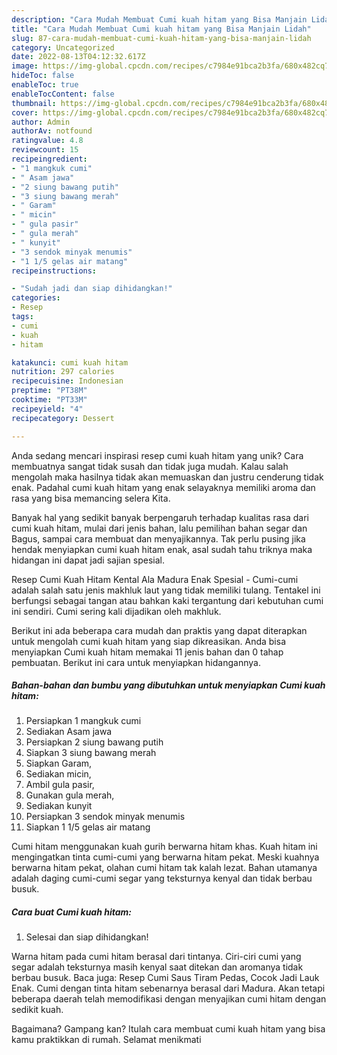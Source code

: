 ```yaml
---
description: "Cara Mudah Membuat Cumi kuah hitam yang Bisa Manjain Lidah"
title: "Cara Mudah Membuat Cumi kuah hitam yang Bisa Manjain Lidah"
slug: 87-cara-mudah-membuat-cumi-kuah-hitam-yang-bisa-manjain-lidah
category: Uncategorized
date: 2022-08-13T04:12:32.617Z
image: https://img-global.cpcdn.com/recipes/c7984e91bca2b3fa/680x482cq70/cumi-kuah-hitam-foto-resep-utama.jpg
hideToc: false
enableToc: true
enableTocContent: false
thumbnail: https://img-global.cpcdn.com/recipes/c7984e91bca2b3fa/680x482cq70/cumi-kuah-hitam-foto-resep-utama.jpg
cover: https://img-global.cpcdn.com/recipes/c7984e91bca2b3fa/680x482cq70/cumi-kuah-hitam-foto-resep-utama.jpg
author: Admin
authorAv: notfound
ratingvalue: 4.8
reviewcount: 15
recipeingredient:
- "1 mangkuk cumi"
- " Asam jawa"
- "2 siung bawang putih"
- "3 siung bawang merah"
- " Garam"
- " micin"
- " gula pasir"
- " gula merah"
- " kunyit"
- "3 sendok minyak menumis"
- "1 1/5 gelas air matang"
recipeinstructions:

- "Sudah jadi dan siap dihidangkan!"
categories:
- Resep
tags:
- cumi
- kuah
- hitam

katakunci: cumi kuah hitam 
nutrition: 297 calories
recipecuisine: Indonesian
preptime: "PT38M"
cooktime: "PT33M"
recipeyield: "4"
recipecategory: Dessert

---
```





Anda sedang mencari inspirasi resep cumi kuah hitam yang unik? Cara membuatnya sangat tidak susah dan tidak juga mudah. Kalau salah mengolah maka hasilnya tidak akan memuaskan dan justru cenderung tidak enak. Padahal cumi kuah hitam yang enak selayaknya memiliki aroma dan rasa yang bisa memancing selera Kita.





Banyak hal yang sedikit banyak berpengaruh terhadap kualitas rasa dari cumi kuah hitam, mulai dari jenis bahan, lalu pemilihan bahan segar dan Bagus, sampai cara membuat dan menyajikannya. Tak perlu pusing jika hendak menyiapkan cumi kuah hitam enak,      asal sudah tahu triknya maka hidangan ini dapat jadi sajian spesial.














Resep Cumi Kuah Hitam Kental Ala Madura Enak Spesial - Cumi-cumi adalah salah satu jenis makhluk laut yang tidak memiliki tulang. Tentakel ini berfungsi sebagai tangan atau bahkan kaki tergantung dari kebutuhan cumi ini sendiri. Cumi sering kali dijadikan oleh makhluk.






Berikut ini ada beberapa cara mudah dan praktis yang dapat diterapkan untuk mengolah cumi kuah hitam yang siap dikreasikan. Anda bisa menyiapkan Cumi kuah hitam memakai 11 jenis bahan dan 0 tahap pembuatan. Berikut ini cara untuk menyiapkan hidangannya.

<!--inarticleads1-->

##### Bahan-bahan dan bumbu yang dibutuhkan untuk menyiapkan Cumi kuah hitam:

1. Persiapkan 1 mangkuk cumi
1. Sediakan  Asam jawa
1. Persiapkan 2 siung bawang putih
1. Siapkan 3 siung bawang merah
1. Siapkan  Garam,
1. Sediakan  micin,
1. Ambil  gula pasir,
1. Gunakan  gula merah,
1. Sediakan  kunyit
1. Persiapkan 3 sendok minyak menumis
1. Siapkan 1 1/5 gelas air matang


Cumi hitam menggunakan kuah gurih berwarna hitam khas. Kuah hitam ini mengingatkan tinta cumi-cumi yang berwarna hitam pekat. Meski kuahnya berwarna hitam pekat, olahan cumi hitam tak kalah lezat. Bahan utamanya adalah daging cumi-cumi segar yang teksturnya kenyal dan tidak berbau busuk. 

<!--inarticleads2-->

##### Cara buat Cumi kuah hitam:


1. Selesai dan siap dihidangkan!

Warna hitam pada cumi hitam berasal dari tintanya. Ciri-ciri cumi yang segar adalah teksturnya masih kenyal saat ditekan dan aromanya tidak berbau busuk. Baca juga: Resep Cumi Saus Tiram Pedas, Cocok Jadi Lauk Enak. Cumi dengan tinta hitam sebenarnya berasal dari Madura. Akan tetapi beberapa daerah telah memodifikasi dengan menyajikan cumi hitam dengan sedikit kuah. 

Bagaimana? Gampang kan? Itulah cara membuat cumi kuah hitam yang bisa kamu praktikkan di rumah. Selamat menikmati
